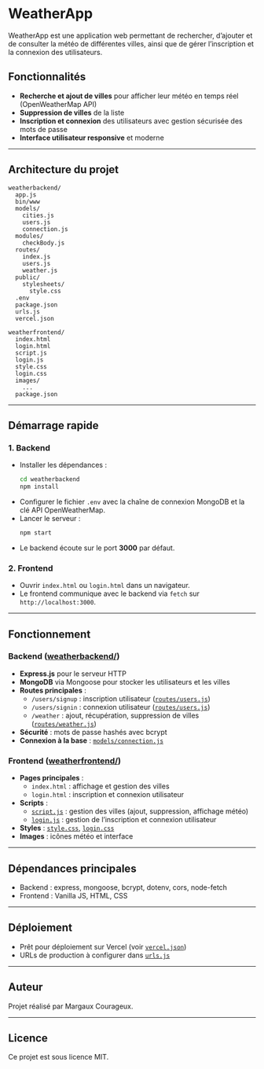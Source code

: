 # WeatherApp

WeatherApp est une application web permettant de rechercher, d’ajouter et de consulter la météo de différentes villes, ainsi que de gérer l’inscription et la connexion des utilisateurs.

## Fonctionnalités

- **Recherche et ajout de villes** pour afficher leur météo en temps réel (OpenWeatherMap API)
- **Suppression de villes** de la liste
- **Inscription et connexion** des utilisateurs avec gestion sécurisée des mots de passe
- **Interface utilisateur responsive** et moderne

---

## Architecture du projet

```
weatherbackend/
  app.js
  bin/www
  models/
    cities.js
    users.js
    connection.js
  modules/
    checkBody.js
  routes/
    index.js
    users.js
    weather.js
  public/
    stylesheets/
      style.css
  .env
  package.json
  urls.js
  vercel.json

weatherfrontend/
  index.html
  login.html
  script.js
  login.js
  style.css
  login.css
  images/
    ...
  package.json
```

---

## Démarrage rapide

### 1. Backend

- Installer les dépendances :
  ```sh
  cd weatherbackend
  npm install
  ```
- Configurer le fichier `.env` avec la chaîne de connexion MongoDB et la clé API OpenWeatherMap.
- Lancer le serveur :
  ```sh
  npm start
  ```
- Le backend écoute sur le port **3000** par défaut.

### 2. Frontend

- Ouvrir `index.html` ou `login.html` dans un navigateur.
- Le frontend communique avec le backend via `fetch` sur `http://localhost:3000`.

---

## Fonctionnement

### Backend ([weatherbackend/](weatherbackend/))

- **Express.js** pour le serveur HTTP
- **MongoDB** via Mongoose pour stocker les utilisateurs et les villes
- **Routes principales** :
  - `/users/signup` : inscription utilisateur ([`routes/users.js`](weatherbackend/routes/users.js))
  - `/users/signin` : connexion utilisateur ([`routes/users.js`](weatherbackend/routes/users.js))
  - `/weather` : ajout, récupération, suppression de villes ([`routes/weather.js`](weatherbackend/routes/weather.js))
- **Sécurité** : mots de passe hashés avec bcrypt
- **Connexion à la base** : [`models/connection.js`](weatherbackend/models/connection.js)

### Frontend ([weatherfrontend/](weatherfrontend/))

- **Pages principales** :
  - `index.html` : affichage et gestion des villes
  - `login.html` : inscription et connexion utilisateur
- **Scripts** :
  - [`script.js`](weatherfrontend/script.js) : gestion des villes (ajout, suppression, affichage météo)
  - [`login.js`](weatherfrontend/login.js) : gestion de l’inscription et connexion utilisateur
- **Styles** : [`style.css`](weatherfrontend/style.css), [`login.css`](weatherfrontend/login.css)
- **Images** : icônes météo et interface

---

## Dépendances principales

- Backend : express, mongoose, bcrypt, dotenv, cors, node-fetch
- Frontend : Vanilla JS, HTML, CSS

---

## Déploiement

- Prêt pour déploiement sur Vercel (voir [`vercel.json`](weatherbackend/vercel.json))
- URLs de production à configurer dans [`urls.js`](weatherbackend/urls.js)

---

## Auteur

Projet réalisé par Margaux Courageux.

---

## Licence

Ce projet est sous licence MIT.
